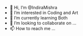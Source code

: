 - 👋 Hi, I’m @IndiraMishra
- 👀 I’m interested in Coding and Art
- 🌱 I’m currently learning Both
- 💞️ I’m looking to collaborate on ...
- 📫 How to reach me ...

<!---
IndiraMishra/IndiraMishra is a ✨ special ✨ repository because its `README.md` (this file) appears on your GitHub profile.
You can click the Preview link to take a look at your changes.
--->
